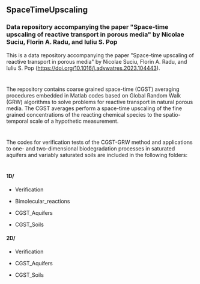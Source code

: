 ## SpaceTimeUpscaling
### Data repository accompanying the paper "Space-time upscaling of reactive transport in porous media" by Nicolae Suciu, Florin A. Radu, and Iuliu S. Pop

This is a data repository accompanying the paper "Space-time upscaling of reactive transport in porous media" by Nicolae Suciu, Florin A. Radu, and Iuliu S. Pop (https://doi.org/10.1016/j.advwatres.2023.104443).
#
The repository contains coarse grained space-time (CGST) averaging procedures embedded in Matlab codes based on Global Random Walk (GRW) 
algorithms to solve problems for reactive transport in natural porous media. The CGST averages perform a space-time upscaling of the fine 
grained concentrations of the reacting chemical species to the spatio-temporal scale of a hypothetic measurement.
#
The codes for verification tests of the CGST-GRW method and applications to one- and two-dimensional biodegradation processes in saturated aquifers and variably saturated soils are included in the following folders:

#
#### 1D/
- Verification

- Bimolecular_reactions

- CGST_Aquifers

- CGST_Soils

#### 2D/
- Verification

- CGST_Aquifers

- CGST_Soils
